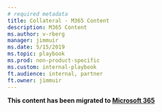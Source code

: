 ```yaml
---
# required metadata
title: Collateral - M365 Content
description: M365 Content
ms.author: v-rberg  
manager: jimmuir  
ms.date: 5/15/2019  
ms.topic: playbook  
ms.prod: non-product-specific  
ms.custom: internal-playbook  
ft.audience: internal, partner
ft.owner: jimmuir
---
```

**This content has been migrated to [Microsoft 365](https://fasttrack-docs.microsoft.com/collateral/M365.html)**

